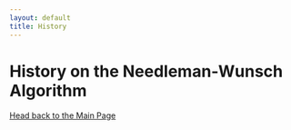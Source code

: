 ```yaml
---
layout: default
title: History
---
```

# History on the Needleman-Wunsch Algorithm

[Head back to the Main Page](https://jsebcort.github.io/NeedlemanWunsch/)

